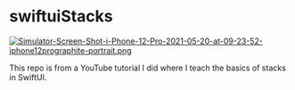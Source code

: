 # swiftuiStacks

[![Simulator-Screen-Shot-i-Phone-12-Pro-2021-05-20-at-09-23-52-iphone12prographite-portrait.png](https://i.postimg.cc/C1F69KwD/Simulator-Screen-Shot-i-Phone-12-Pro-2021-05-20-at-09-23-52-iphone12prographite-portrait.png)](https://postimg.cc/94np7CRF)

This repo is from a YouTube tutorial I did where I teach the basics of stacks in SwiftUI.
